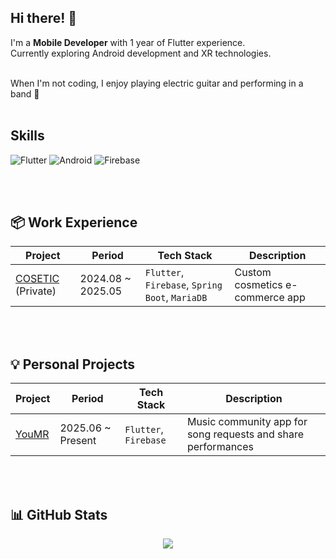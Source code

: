 ## Hi there! 👋

I'm a **Mobile Developer** with 1 year of Flutter experience.
<br>
Currently exploring Android development and XR technologies.

<br>
When I'm not coding, I enjoy playing electric guitar and performing in a band 🎸

<br>
<br>

## Skills

![Flutter](https://img.shields.io/badge/Flutter-02569B?style=flat-square&logo=flutter&logoColor=white)
![Android](https://img.shields.io/badge/Android-3DDC84?style=flat-square&logo=android&logoColor=white)
![Firebase](https://img.shields.io/badge/Firebase-FFA000?style=flat-square&logo=firebase&logoColor=white)


<br>
<br>

## 📦 Work Experience
| Project | Period | Tech Stack | Description |
|---------|-------------|------------|--------|
| [COSETIC](https://github.com/cosetic) (Private) | 2024.08 ~ 2025.05 | `Flutter`, `Firebase`, `Spring Boot`, `MariaDB`  | Custom cosmetics e-commerce app 


<br>
<br>

## 💡 Personal Projects
| Project | Period | Tech Stack | Description |
|---------|-------------|------------|--------|
| [YouMR](https://github.com/ayz1070/youmr_v2) | 2025.06 ~ Present | `Flutter`, `Firebase` | Music community app for song requests and share performances  

<br>
<br>

## 📊 GitHub Stats

<div align="center">
  <img src="https://github-readme-stats.vercel.app/api?username=ayz1070&show_icons=true&theme=radical">
</div>
